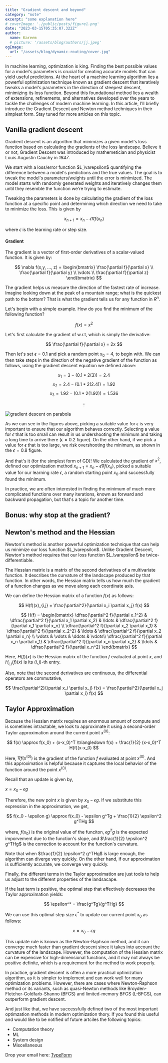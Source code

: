 ```yaml
---
title: "Gradient descent and beyond"
category: "note"
excerpt: "some explanation here"
# coverImage: './public/posts/figure1.png'
date: "2023-03-15T05:35:07.322Z"
author:
  name: Kareem
  # picture: '/assets/blog/authors/jj.jpeg'
ogImage:
  url: "/assets/blog/dynamic-routing/cover.jpg"
---
```


<!-- We'll start by defining each concept and use them to build up to gradient descent. -->

In machine learning, optimization is king. Finding the best possible values for a model's parameters is crucial for creating accurate models that can yield useful predictions. At the heart of a machine learning algorithm lies a powerful optimization technique known as gradient descent that iteratively tweaks a model's parameters in the direction of steepest descent, minimizing its loss function. Beyond this foundational method lies a wealth of extensions, refinements, and alternatives developed over the years to tackle the challenges of modern machine learning. In this article, I'll briefly introduce the Gradient Descent and Newton method techniques in their simplest form. Stay tuned for more articles on this topic.


## Vanilla gradient descent

Gradient descent is an algorithm that minimizes a given model's loss function based on calculating the gradients of the loss landscape. Believe it or not, Gradient Descent was introduced by mathemetician and physicist Louis Augustin Cauchy in *1847*.

We start with a loss/error function $L_\varepsilon\$ quantifying the difference between a model's predictions and the true values. The goal is to tweak the model's parameters/weights until the error is minimized. The model starts with randomly generated weights and iteratively changes them until they resemble the function we're trying to estimate.

Tweaking the parameters is done by calculating the gradient of the loss function at a specific point and determining which direction we need to take to minimize the loss. This is given by

$$
x_{n+1} = x_{n} - \epsilon \nabla f(x_{n})
$$

where $\epsilon$ is the learning rate or step size.

#### **Gradient**

The gradient is a vector of first-order derivatives of a scalar-valued function. It is given by:

$$
\nabla f(x,y, ..., z) = \begin{bmatrix}
                    \frac{\partial f}{\partial x} \\
                    \frac{\partial f}{\partial y} \\
                    \vdots \\
                    \frac{\partial f}{\partial z}
                  \end{bmatrix}
$$


The gradient helps us measure the direction of the fastest rate of increase. Imagine looking down at the peak of a mountain range; what is the quickest path to the bottom? That is what the gradient tells us for any function in $R^{n}$.

Let's begin with a simple example. How do you find the minimum of the following function?

$$
f(x) = x^{2}
$$

Let's first calculate the gradient of  w.r.t, which is simply the derivative:

$$
\frac{\partial f}{\partial x} = 2x
$$

Then let's set $\epsilon=0.1$ and pick a random point $x_{0}=4$, to begin with. We can then take steps in the direction of the negative gradient of the function as follows, using the gradient descent equation we defined above:

$$
x_{1} = 3 - (0.1 * 2(3)) = 2.4
$$
$$
x_{2} = 2.4 - (0.1 * 2(2.4)) = 1.92
$$
$$
x_{3} = 1.92 - (0.1 * 2(1.92)) = 1.536
$$

$$
\vdots
$$

![gradient descent on parabola](./5figs.png "Gradient descent on a parabola")

As we can see in the figures above, picking a suitable value for $\epsilon$ is very important to ensure that our algorithm behaves correctly. Selecting a value for $\epsilon$ that is too small can result in us undershooting the minimum and taking a long time to arrive there ($\epsilon=0.2$ figure). On the other hand, if we pick a value for $\epsilon$ that is too large, we risk overshooting the minimum, as shown in the $\epsilon=0.8$ figure.

And that's it (for the simplest form of GD)! We calculated the gradient of $x^2$, defined our optimization method $x_{n+1} = x_{n} - \epsilon \nabla f(x_{n})$, picked a suitable value for our learning rate $\epsilon$, a random starting point $x_0$ and successfully found the minimum.

In practice, we are often interested in finding the minimum of much more complicated functions over many iterations, known as forward and backward propagation, but that's a topic for another time.

## **Bonus: why stop at the gradient?**

## Newton's method and the Hessian

Newton's method is another powerful optimization technique that can help us minimize our loss function $L_\varepsilon\$. Unlike Gradient Descent, Newton's method requires that our loss function $L_\varepsilon\$ be twice-differentiable.

The Hessian matrix is a matrix of the second derivatives of a multivariate function. It describes the curvature of the landscape produced by that function. In other words, the Hessian matrix tells us how much the gradient of a function changes as we move along each coordinate axis.

We can define the Hessian matrix of a function $f(x)$ as follows:

$$
H(f)(x)_{i,j} = \frac{\partial^2}{\partial x_i \partial x_j} f(x)
$$

$$
H(f) = \begin{bmatrix}
\dfrac{\partial^2 f}{\partial x_1^2} & \dfrac{\partial^2 f}{\partial x_1 \partial x_2} & \ldots & \dfrac{\partial^2 f}{\partial x_1 \partial x_n} \\
\dfrac{\partial^2 f}{\partial x_2 \partial x_1} & \dfrac{\partial^2 f}{\partial x_2^2} & \ldots & \dfrac{\partial^2 f}{\partial x_2 \partial x_n} \\
\vdots & \vdots & \ddots & \vdots\\
\dfrac{\partial^2 f}{\partial x_n \partial x_1} & \dfrac{\partial^2 f}{\partial x_n \partial x_2} & \ldots & \dfrac{\partial^2 f}{\partial x_n^2}
\end{bmatrix}
$$

Here, $H(f)(x)$ is the Hessian matrix of the function $f$ evaluated at point $x$, and $H_{i,j}(f)(x)$ is its $(i,j)$-th entry.

Also, note that the second derivatives are continuous, the differential operators are commutative,

$$
\frac{\partial^2}{\partial x_i \partial x_j} f(x) = \frac{\partial^2}{\partial x_j \partial x_i} f(x)
$$

## Taylor Approximation

Because the Hessian matrix requires an enormous amount of compute and is sometimes intractable, we look to approximate it using a second-order Taylor approximation around the current point $x^{(0)}$:

$$
f(x) \approx f(x_0) + (x-x_0)^T \triangledown f(x) + \frac{1}{2} (x-x_0)^T H(f)(x-x_0)
$$

Here, $\nabla f(x^{(0)})$ is the gradient of the function $f$ evaluated at point $x^{(0)}$. And this approximation is helpful because it captures the local behavior of the function around the point $x^{(0)}$.

<!-- The approximation helps us pick a suitable step size $\epsilon$ that minimizes the function $f(x)$: -->

<!-- Here, $||\nabla f(x^{(0)})||^2$ is the magnitude of the gradient of $f$ evaluated at $x^{(0)}$. -->

Recall that an update is given by,

$x = x_{0} - \epsilon g$

Therefore, the new point $x$ is given by $x_0 - \epsilon g$. If we substitute this expression in the approximation, we get,

$$
f(x_0 - \epsilon g) \approx f(x_0) - \epsilon g^Tg + \frac{1}{2} \epsilon^2 g^THg
$$

where,
$f(x_0)$ is the original value of the funciton,
$\epsilon g^Tg$ is the expected imporvement due to the function's slope, and
$\frac{1}{2} \epsilon^2 g^THg$ is the correction to account for the function's curvature.

Note that when $\frac{1}{2} \epsilon^2 g^THg$ is large enough, the algorithm can diverge very quickly. On the other hand, if our approximation is sufficiently accurate, we converge very quickly.

Finally, the different terms in the Taylor approximation are just tools to help us adjust to the different properties of the landsacape.

If the last term is positive, the optimal step that effectively decreases the Taylor approximation yields:

$$
\epsilon^* = \frac{g^Tg}{g^THg}
$$

We can use this optimal step size $\epsilon^*$ to update our current point $x_0$ as follows:

$$
x = x_0 - \epsilon g
$$

This update rule is known as the Newton-Raphson method, and it can converge much faster than gradient descent since it takes into account the curvature of the landscape. However, the computation of the Hessian matrix can be expensive for high-dimensional functions, and it may not always be positive definite, which is a requirement for the method to work properly.

In practice, gradient descent is often a more practical optimization algorithm, as it is simpler to implement and can work well for many optimization problems. However, there are cases where Newton-Raphson method or its variants, such as quasi-Newton methods like Broyden-Fletcher-Goldfarb-Shanno (BFGS) and limited-memory BFGS (L-BFGS), can outperform gradient descent.

And just like that, we have successfully defined two of the most important optimzation methods in modern optimization thory. If you found this useful and would like to be notified of future artciles the following topics:
- Computation theory
- ML
- System design
- Miscellaneous

Drop your email here: [TypeForm]( https://vs6itw50puy.typeform.com/to/YWqHUfk5)